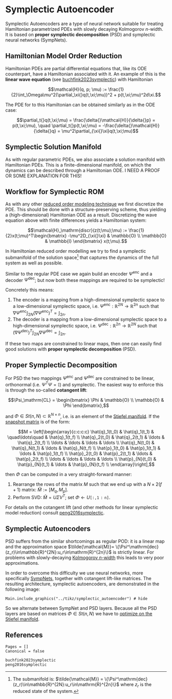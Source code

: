 # Symplectic Autoencoder 

Symplectic Autoencoders are a type of neural network suitable for treating Hamiltonian parametrized PDEs with slowly decaying Kolmogorov $n$-width. It is based on **proper symplectic decomposition** (PSD) and symplectic neural networks (SympNets).

## Hamiltonian Model Order Reduction 

Hamiltonian PDEs are partial differential equations that, like its ODE counterpart, have a Hamiltonian associated with it. An example of this is the **linear wave equation** (see [buchfink2023symplectic](@cite)) with Hamiltonian 

```math
\mathcal{H}(q, p; \mu) := \frac{1}{2}\int_\Omega\mu^2(\partial_\xi{}q(t,\xi;\mu))^2 + p(t,\xi;\mu)^2d\xi.
```

The PDE for to this Hamiltonian can be obtained similarly as in the ODE case:

```math
\partial_t{}q(t,\xi;\mu) = \frac{\delta{}\mathcal{H}}{\delta{}p} = p(t,\xi;\mu), \quad \partial_t{}p(t,\xi;\mu) = -\frac{\delta{}\mathcal{H}}{\delta{}q} = \mu^2\partial_{\xi{}\xi}q(t,\xi;\mu)
```

## Symplectic Solution Manifold 

As with regular parametric PDEs, we also associate a solution manifold with Hamiltonian PDEs. This is a finite-dimensional manifold, on which the dynamics can be described through a Hamiltonian ODE. 
I NEED A PROOF OR SOME EXPLANATION FOR THIS!


## Workflow for Symplectic ROM

As with any other [reduced order modeling technique](reduced_order_modeling.md) we first discretize the PDE. This should be done with a structure-preserving scheme, thus yielding a (high-dimensional) Hamiltonian ODE as a result. Discretizing the wave equation above with finite differences yields a Hamiltonian system: 

```math
\mathcal{H}_\mathrm{discr}(z(t;\mu);\mu) := \frac{1}{2}x(t;\mu)^T\begin{bmatrix}  -\mu^2D_{\xi{}\xi} & \mathbb{O} \\ \mathbb{O} & \mathbb{I}  \end{bmatrix} x(t;\mu).
```

In Hamiltonian reduced order modelling we try to find a symplectic submanifold of the solution space[^1] that captures the dynamics of the full system as well as possible.

[^1]: The submanifold is: $\tilde{\mathcal{M}} = \{\Psi^\mathrm{dec}(z_r)\in\mathbb{R}^{2N}:u_r\in\mathrm{R}^{2n}\}$ where $z_r$ is the reduced state of the system. 

Similar to the regular PDE case we again build an encoder $\Psi^\mathrm{enc}$ and a decoder $\Psi^\mathrm{dec}$; but now both these mappings are required to be symplectic!

Concretely this means: 
1. The encoder is a mapping from a high-dimensional symplectic space to a low-dimensional symplectic space, i.e. $\Psi^\mathrm{enc}:\mathbb{R}^{2N}\to\mathbb{R}^{2n}$ such that $\nabla\Psi^\mathrm{enc}\mathbb{J}_{2N}(\nabla\Psi^\mathrm{enc})^T = \mathbb{J}_{2n}$.
2. The decoder is a mapping from a low-dimensional symplectic space to a high-dimensional symplectic space, i.e. $\Psi^\mathrm{dec}:\mathbb{R}^{2n}\to\mathbb{R}^{2N}$ such that $(\nabla\Psi^\mathrm{dec})^T\mathbb{J}_{2N}\nabla\Psi^\mathrm{dec} = \mathbb{J}_{2n}$.

If these two maps are constrained to linear maps, then one can easily find good solutions with **proper symplectic decomposition** (PSD).

## Proper Symplectic Decomposition

For PSD the two mappings $\Psi^\mathrm{enc}$ and $\Psi^\mathrm{dec}$ are constrained to be linear, orthonormal (i.e. $\Psi^T\Psi = \mathbb{I}$) and symplectic. The easiest way to enforce this is through the so-called **cotangent lift**: 

```math
\Psi_\mathrm{CL} = 
\begin{bmatrix} \Phi & \mathbb{O} \\ \mathbb{O} & \Phi \end{bmatrix},
```
and $\Phi\in{}St(n,N)\subset\mathbb{R}^{N\times{}n}$, i.e. is an element of the [Stiefel manifold](@ref "The Stiefel Manifold"). If the [snapshot matrix](../data_loader/snapshot_matrix.md) is of the form: 

```math
M = \left[\begin{array}{c:c:c:c}
\hat{q}_1(t_0) &  \hat{q}_1(t_1) & \quad\ldots\quad & \hat{q}_1(t_f) \\
\hat{q}_2(t_0) &  \hat{q}_2(t_1) & \ldots & \hat{q}_2(t_f) \\
\ldots & \ldots & \ldots & \ldots \\
\hat{q}_N(t_0) &  \hat{q}_N(t_1) & \ldots & \hat{q}_N(t_f) \\
\hat{p}_1(t_0) & \hat{p}_1(t_1) & \ldots & \hat{p}_1(t_f) \\
\hat{p}_2(t_0) &  \hat{p}_2(t_1) & \ldots & \hat{p}_2(t_f) \\
\ldots &  \ldots & \ldots & \ldots \\
\hat{p}_{N}(t_0) &  \hat{p}_{N}(t_1) & \ldots & \hat{p}_{N}(t_f) \\
\end{array}\right],
```

then $\Phi$ can be computed in a very straight-forward manner: 
1. Rearrange the rows of the matrix $M$ such that we end up with a $N\times2(f+1)$ matrix: $\hat{M} := [M_q, M_p]$.
2. Perform SVD: $\hat{M} = U\Sigma{}V^T$; set $\Phi\gets{}U\mathtt{[:,1:n]}$.

For details on the cotangent lift (and other methods for linear symplectic model reduction) consult [peng2016symplectic](@cite).

## Symplectic Autoencoders

PSD suffers from the similar shortcomings as regular POD: it is a linear map and the approximation space $\tilde{\mathcal{M}}= \{\Psi^\mathrm{dec}(z_r)\in\mathbb{R}^{2N}:u_r\in\mathrm{R}^{2n}\}$ is strictly linear. For problems with slowly-decaying [Kolmogorov $n$-width](kolmogorov_n_width.md) this leads to very poor approximations.  

In order to overcome this difficulty we use neural networks, more specifically [SympNets](../architectures/sympnet.md), together with cotangent lift-like matrices. The resulting architecture, symplectic autoencoders, are demonstrated in the following image: 

```@example 
Main.include_graphics("../tikz/symplectic_autoencoder") # hide
```

So we alternate between SympNet and PSD layers. Because all the PSD layers are based on matrices $\Phi\in{}St(n,N)$ we have to [optimize on the Stiefel manifold](@ref "Neural Network Optimizers").


## References 

```@bibliography
Pages = []
Canonical = false

buchfink2023symplectic
peng2016symplectic
```